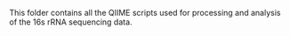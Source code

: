 This folder contains all the QIIME scripts used for processing and analysis of the 16s rRNA sequencing data. 
